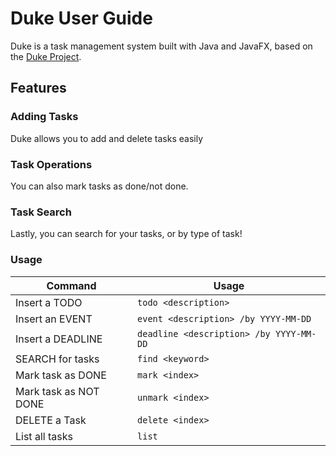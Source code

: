 # Duke User Guide
Duke is a task management system built with Java and JavaFX, based on the [Duke Project](https://nus-cs2103-ay2223s1.github.io/website/se-book-adapted/projectDuke/index.html).

## Features 

### Adding Tasks

Duke allows you to add and delete tasks easily

### Task Operations

You can also mark tasks as done/not done.

### Task Search

Lastly, you can search for your tasks, or by type of task!

### Usage

| Command               | Usage                                   |
|-----------------------|-----------------------------------------|
| Insert a TODO         | `todo <description>`                    |
| Insert an EVENT       | `event <description> /by YYYY-MM-DD`    |
| Insert a DEADLINE     | `deadline <description> /by YYYY-MM-DD` |
| SEARCH for tasks      | `find <keyword>`                        |
| Mark task as DONE     | `mark <index>`                          |
| Mark task as NOT DONE | `unmark <index>`                        |
| DELETE a Task         | `delete <index>`                        |
| List all tasks        | `list`                                  |

